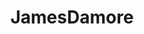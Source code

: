 ---
title: JamesDamore
crosslinks:
- autotldr
- tech
- cscareerquestions
- chess
- linuxmasterrace
- RedPillWomen
- me_irl
- ShitEvilModsSay
- TheRedPill
- JordanPeterson
- AsABlackMan
- StopBeingEvil
- ColinsLastStand
- IAmA
- Anarcho_Capitalism
- girlsgonewiredRedux
- google
- Destiny
- slatestarcodex
- girlsgonewired
---